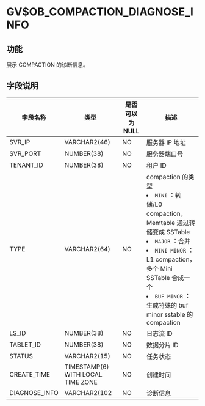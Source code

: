 # GV$OB_COMPACTION_DIAGNOSE_INFO

## 功能

展示 COMPACTION 的诊断信息。

## 字段说明

|     字段名称      |      类型      | 是否可以为 NULL |                                                                                                                                                                                                                  描述                                                                                                                                                                                                                  |
|---------------|--------------|------------|--------------------------------------------------------------------------------------------------------------------------------------------------------------------------------------------------------------------------------------------------------------------------------------------------------------------------------------------------------------------------------------------------------------------------------------|
| SVR_IP        | VARCHAR2(46) | NO         | 服务器 IP 地址                                                                                                                                                                                                                                                                                                                                                                                                                            |
| SVR_PORT      | NUMBER(38)   | NO         | 服务器端口号                                                                                                                                                                                                                                                                                                                                                                                                                               |
| TENANT_ID     | NUMBER(38)   | NO         | 租户 ID                                                                                                                                                                                                                                                                                                                                                                                                                                |
| TYPE          | VARCHAR2(64) | NO         | compaction 的类型 <li> `MINI` ：转储/L0 compaction，Memtable 通过转储变成 SSTable   <li> `MAJOR` ：合并   <li> `MINI MINOR` ：L1 compaction，多个 Mini SSTable 合成一个   <li> `BUF MINOR` ：生成特殊的 buf minor sstable 的 compaction    |
| LS_ID         | NUMBER(38)   | NO         | 日志流 ID                                                                                                                                                                                                                                                                                                                                                                                                                               |
| TABLET_ID     | NUMBER(38)   | NO         | 数据分片 ID                                                                                                                                                                                                                                                                                                                                                                                                                              |
| STATUS        | VARCHAR2(15) | NO         | 任务状态                                                                                                                                                                                                                                                                                                                                                                                                                                 |
| CREATE_TIME        | TIMESTAMP(6) WITH LOCAL TIME ZONE | NO         | 创建时间                                                                                                                                                                                                                                                                                                                                                                                                                                 |
| DIAGNOSE_INFO | VARCHAR2(102 | NO         | 诊断信息                                                                                                                                                                                                                                                                                                                                                                                                                                 |
